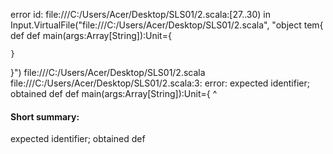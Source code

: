 error id: file:///C:/Users/Acer/Desktop/SLS01/2.scala:[27..30) in Input.VirtualFile("file:///C:/Users/Acer/Desktop/SLS01/2.scala", "object tem{
    def 
    def main(args:Array[String]):Unit={

    }
}")
file:///C:/Users/Acer/Desktop/SLS01/2.scala
file:///C:/Users/Acer/Desktop/SLS01/2.scala:3: error: expected identifier; obtained def
    def main(args:Array[String]):Unit={
    ^
#### Short summary: 

expected identifier; obtained def